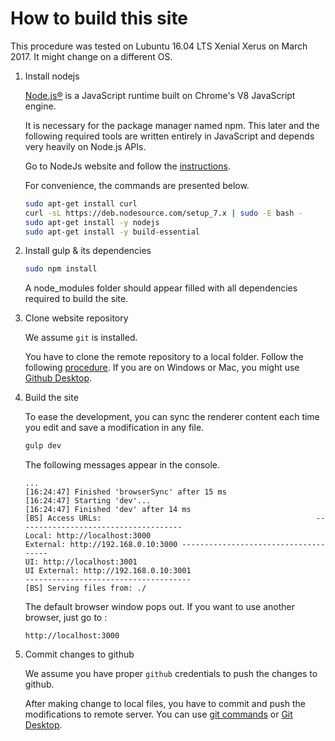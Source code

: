 
# How to build this site

This procedure was tested on Lubuntu 16.04 LTS Xenial Xerus on March 2017. It might change on a different OS.


1. Install nodejs

    [Node.js®](https://nodejs.org/en/) is a JavaScript runtime built on Chrome's V8 JavaScript engine. 

    It is necessary for the package manager named npm. This later and the following required tools are written entirely in JavaScript and depends very heavily on Node.js APIs. 

    Go to NodeJs website and follow the [instructions](https://nodejs.org/en/download/package-manager/#debian-and-ubuntu-based-linux-distributions).

    For convenience, the commands are presented below.
    ```bash
    sudo apt-get install curl
    curl -sL https://deb.nodesource.com/setup_7.x | sudo -E bash -
    sudo apt-get install -y nodejs
    sudo apt-get install -y build-essential
    ```

2. Install gulp & its dependencies

    ```bash
    sudo npm install 
    ```
    A node_modules folder should appear filled with all dependencies required to build the site.

3. Clone website repository

   We assume `git` is installed.
   
   You have to clone the remote repository to a local folder. Follow the following [procedure](
   https://help.github.com/articles/cloning-a-repository/). If you are on Windows or Mac, you might use [Github Desktop](
   https://guides.github.com/introduction/getting-your-project-on-github/#intro).

4. Build the site

     To ease the development, you can sync the renderer content each time you edit and save a modification in any file.

    ```bash
    gulp dev
    ```

    The following messages appear in the console.

    ```
    ...
    [16:24:47] Finished 'browserSync' after 15 ms                    [16:24:47] Starting 'dev'...                                     [16:24:47] Finished 'dev' after 14 ms                            [BS] Access URLs:                                                -------------------------------------                            Local: http://localhost:3000
    External: http://192.168.0.10:3000 -------------------------------------
    UI: http://localhost:3001
    UI External: http://192.168.0.10:3001
    -------------------------------------
    [BS] Serving files from: ./   
    ```

    The default browser window pops out. If you want to use another browser, just go to :

    ```
    http://localhost:3000
    ```

5. Commit changes to github

    We assume you have proper `github` credentials to push the changes to github.

    After making change to local files, you have to commit and push the modifications to remote server. You can use [git commands](https://www.sitepoint.com/git-for-beginners/) or [Git Desktop](https://guides.github.com/introduction/getting-your-project-on-github/#intro).
